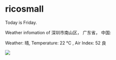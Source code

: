 # ricosmall

Today is Friday.

Weather infomation of 深圳市南山区， 广东省， 中国: 

Weather: 晴, Temperature: 22 ℃ , Air Index: 52 良

<img src="https://github-readme-stats.vercel.app/api?username=ricosmall&show_icons=true" />
